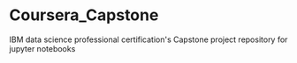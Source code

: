 # Coursera_Capstone
IBM data science professional certification's Capstone project repository for jupyter notebooks
